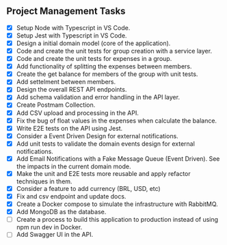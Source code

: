 ## Project Management Tasks
- [x] Setup Node with Typescript in VS Code.
- [x] Setup Jest with Typescript in VS Code.
- [x] Design a initial domain model (core of the application).
- [x] Code and create the unit tests for group creation with a service layer.
- [x] Code and create the unit tests for expenses in a group.
- [x] Add functionality of splitting the expenses between members.
- [x] Create the get balance for members of the group with unit tests.
- [x] Add settelment between members.
- [x] Design the overall REST API endpoints.
- [x] Add schema validation and error handling in the API layer.
- [x] Create Postmam Collection.
- [x] Add CSV upload and processing in the API.
- [x] Fix the bug of float values in the expenses when calculate the balance.
- [x] Write E2E tests on the API using Jest.
- [x] Consider a Event Driven Design for external notifications.
- [x] Add unit tests to validate the domain events design for external notifications.
- [x] Add Email Notifications with a Fake Message Queue (Event Driven). See the impacts in the current domain mode.
- [x] Make the unit and E2E tests more reusable and apply refactor techniques in them.
- [x] Consider a feature to add currency (BRL, USD, etc)
- [x] Fix and csv endpoint and update docs.
- [x] Create a Docker compose to simulate the infrastructure with RabbitMQ.
- [x] Add MongoDB as the database.
- [ ] Create a process to build this application to production instead of using npm run dev in Docker.
- [ ] Add Swagger UI in the API.

